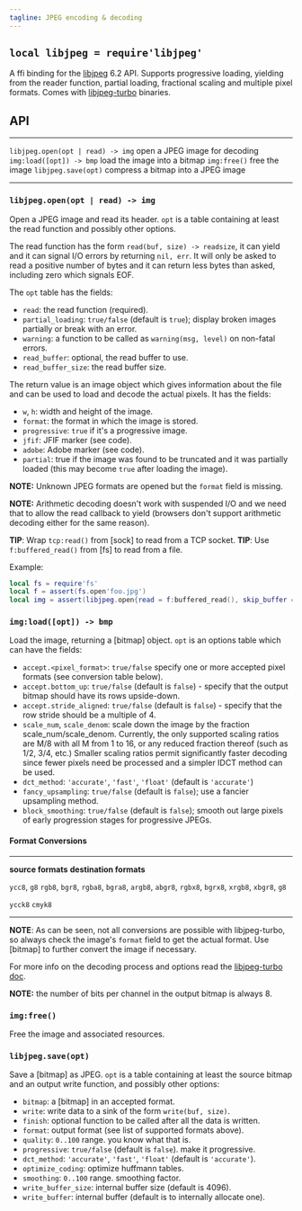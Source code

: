 ```yaml
---
tagline: JPEG encoding & decoding
---
```


## `local libjpeg = require'libjpeg'`

A ffi binding for the [libjpeg][libjpeg-home] 6.2 API.
Supports progressive loading, yielding from the reader function,
partial loading, fractional scaling and multiple pixel formats.
Comes with [libjpeg-turbo] binaries.

## API

------------------------------------ -----------------------------------------
`libjpeg.open(opt | read) -> img`    open a JPEG image for decoding
`img:load([opt]) -> bmp`             load the image into a bitmap
`img:free()`                         free the image
`libjpeg.save(opt)`                  compress a bitmap into a JPEG image
------------------------------------ -----------------------------------------

### `libjpeg.open(opt | read) -> img`

Open a JPEG image and read its header. `opt` is a table containing at least
the read function and possibly other options.

The read function has the form `read(buf, size) -> readsize`, it can yield
and it can signal I/O errors by returning `nil, err`. It will only be asked
to read a positive number of bytes and it can return less bytes than asked,
including zero which signals EOF.

The `opt` table has the fields:

  * `read`: the read function (required).
  * `partial_loading`: `true/false` (default is `true`); display broken images
    partially or break with an error.
  * `warning`: a function to be called as `warning(msg, level)` on non-fatal
  errors.
  * `read_buffer`: optional, the read buffer to use.
  * `read_buffer_size`: the read buffer size.

The return value is an image object which gives information about the file
and can be used to load and decode the actual pixels. It has the fields:

  * `w`, `h`: width and height of the image.
  * `format`: the format in which the image is stored.
  * `progressive`: `true` if it's a progressive image.
  * `jfif`: JFIF marker (see code).
  * `adobe`: Adobe marker (see code).
  * `partial`: true if the image was found to be truncated and it was
  partially loaded (this may become `true` after loading the image).

__NOTE:__ Unknown JPEG formats are opened but the `format` field is missing.

__NOTE:__ Arithmetic decoding doesn't work with suspended I/O and we need
that to allow the read callback to yield (browsers don't support arithmetic
decoding either for the same reason).

__TIP__: Wrap `tcp:read()` from [sock] to read from a TCP socket.
__TIP__: Use `f:buffered_read()` from [fs] to read from a file.

Example:

```lua
local fs = require'fs'
local f = assert(fs.open'foo.jpg')
local img = assert(libjpeg.open{read = f:buffered_read(), skip_buffer = false})
```

### `img:load([opt]) -> bmp`

Load the image, returning a [bitmap] object. `opt` is an options table which
can have the fields:

  * `accept.<pixel_format>`: `true/false` specify one or more accepted
  pixel formats (see conversion table below).
  * `accept.bottom_up`: `true/false` (default is `false`) - specify that the
  output bitmap should have its rows upside-down.
  * `accept.stride_aligned`: `true/false` (default is `false`) - specify that
  the row stride should be a multiple of 4.
  * `scale_num`, `scale_denom`: scale down the image by the fraction
  scale_num/scale_denom. Currently, the only supported scaling ratios are M/8
  with all M from 1 to 16, or any reduced fraction thereof (such as 1/2, 3/4,
  etc.) Smaller scaling ratios permit significantly faster decoding since
  fewer pixels need be processed and a simpler IDCT method can be used.
  * `dct_method`: `'accurate'`, `'fast'`, `'float'` (default is `'accurate'`)
  * `fancy_upsampling`: `true/false` (default is `false`); use a fancier
  upsampling method.
  * `block_smoothing`: `true/false` (default is `false`); smooth out large
  pixels of early progression stages for progressive JPEGs.

#### Format Conversions

------------------- ----------------------------------------------------------
__source formats__  __destination formats__

`ycc8`, `g8`        `rgb8`, `bgr8`, `rgba8`, `bgra8`, `argb8`, `abgr8`,
                    `rgbx8`, `bgrx8`, `xrgb8`, `xbgr8`, `g8`

`ycck8`             `cmyk8`
------------------- ----------------------------------------------------------

__NOTE__: As can be seen, not all conversions are possible with libjpeg-turbo,
so always check the image's `format` field to get the actual format. Use
[bitmap] to further convert the image if necessary.

For more info on the decoding process and options read the
[libjpeg-turbo doc].

__NOTE:__ the number of bits per channel in the output bitmap is always 8.

### `img:free()`

Free the image and associated resources.

### `libjpeg.save(opt)`

Save a [bitmap] as JPEG. `opt` is a table containing at least the source
bitmap and an output write function, and possibly other options:

  * `bitmap`: a [bitmap] in an accepted format.
  * `write`: write data to a sink of the form `write(buf, size)`.
  * `finish`: optional function to be called after all the data is written.
  * `format`: output format (see list of supported formats above).
  * `quality`: `0..100` range. you know what that is.
  * `progressive`: `true/false` (default is `false`). make it progressive.
  * `dct_method`: `'accurate'`, `'fast'`, `'float'` (default is `'accurate'`).
  * `optimize_coding`: optimize huffmann tables.
  * `smoothing`: `0..100` range. smoothing factor.
  * `write_buffer_size`: internal buffer size (default is 4096).
  * `write_buffer`: internal buffer (default is to internally allocate one).


[libjpeg-home]:       http://libjpeg.sourceforge.net/
[libjpeg-turbo]:      http://www.libjpeg-turbo.org/
[libjpeg-turbo doc]:  http://sourceforge.net/p/libjpeg-turbo/code/HEAD/tree/trunk/libjpeg.txt
